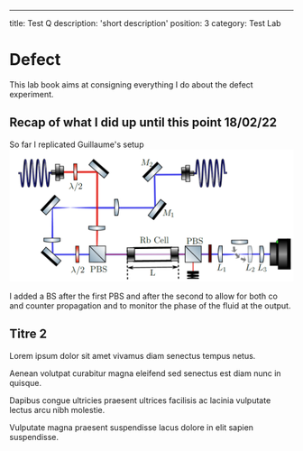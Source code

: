 ---
title: Test Q
description: 'short description'
position: 3
category: Test Lab

# Defect

  This lab book aims at consigning everything I do about the defect experiment.

## Recap of what I did up until this point 18/02/22

So far I replicated Guillaume's setup ![setup](tangui/images/defect_guillaume.PNG)

I added a BS after the first PBS and after the second to allow for both co and counter propagation and to monitor the phase of the fluid at the output.

## Titre 2

Lorem ipsum dolor sit amet vivamus diam senectus tempus netus.

Aenean volutpat curabitur magna eleifend sed senectus est diam nunc in quisque.

Dapibus congue ultricies praesent ultrices facilisis ac lacinia vulputate lectus arcu nibh molestie.

Vulputate magna praesent suspendisse lacus dolore in elit sapien suspendisse.